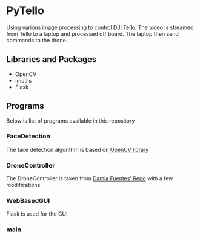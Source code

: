 # PyTello
Using various image processing to control [DJI Tello](https://store.dji.com/shop/tello-series). The video is streamed from Tello to a laptop and processed off board. The laptop then send commands to the drone.

## Libraries and Packages
* OpenCV
* imutils
* Flask

## Programs
Below is list of programs available in this repository

### FaceDetection
The face detection algorithm is based on [OpenCV library](https://opencv-python-tutroals.readthedocs.io/en/latest/py_tutorials/py_objdetect/py_face_detection/py_face_detection.html)

### DroneController
The DroneController is taken from [Damia Fuentes' Repo](https://github.com/damiafuentes) with a few modifications

### WebBasedGUI
Flask is used for the GUI

### main
